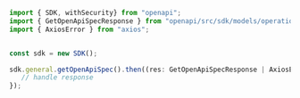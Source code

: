 <!-- Start SDK Example Usage -->
```typescript
import { SDK, withSecurity} from "openapi";
import { GetOpenApiSpecResponse } from "openapi/src/sdk/models/operations";
import { AxiosError } from "axios";


const sdk = new SDK();

sdk.general.getOpenApiSpec().then((res: GetOpenApiSpecResponse | AxiosError) => {
   // handle response
});
```
<!-- End SDK Example Usage -->